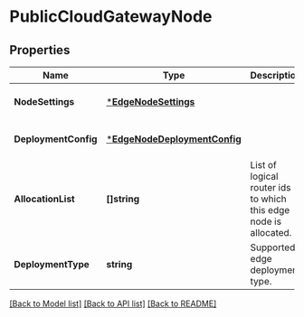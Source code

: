 # PublicCloudGatewayNode

## Properties
Name | Type | Description | Notes
------------ | ------------- | ------------- | -------------
**NodeSettings** | [***EdgeNodeSettings**](EdgeNodeSettings.md) |  | [optional] [default to null]
**DeploymentConfig** | [***EdgeNodeDeploymentConfig**](EdgeNodeDeploymentConfig.md) |  | [optional] [default to null]
**AllocationList** | **[]string** | List of logical router ids to which this edge node is allocated. | [optional] [default to null]
**DeploymentType** | **string** | Supported edge deployment type. | [optional] [default to null]

[[Back to Model list]](../README.md#documentation-for-models) [[Back to API list]](../README.md#documentation-for-api-endpoints) [[Back to README]](../README.md)

